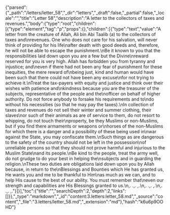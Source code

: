 {"parsed":{"_path":"/letters/letter_58","_dir":"letters","_draft":false,"_partial":false,"_locale":"","title":"Letter 58","description":"A letter to the collectors of taxes and revenues.","body":{"type":"root","children":[{"type":"element","tag":"p","props":{},"children":[{"type":"text","value":"A letter from the creature of Allah, Ali bin Abi Taalib (a) to the collectors of taxes and\nrevenues. One who does not care for his salvation, will never think of providing for his life\nafter death with good deeds and, therefore, he will not be able to escape the punishment.\nBe it known to you that the responsibilities laid down upon you are a few but the Divine\nreward reserved for you is very high. Allah has forbidden you from tyranny and injustice; and\neven if there had not been any fear of punishment for these inequities, the mere reward of\nbeing just, kind and human would have been such that there could not have been any excuse\nfor not trying to achieve it.\nTreat the tax-payers with equity and justice and think over their wishes with patience and\nkindness because you are the treasurer of the subjects, representative of the people and the\nofficer on behalf of higher authority. Do not force anybody to forsake his requirements and to\ndo without his necessities (so that he may pay the taxes).\nIn collection of taxes and revenues do not sell their winter and summer clothing, their slaves\nor such of their animals as are of service to them, do not resort to whipping, do not touch their\nproperty, be they Muslims or non-Muslims, but if you find there armaments or weapons or\nhorses of the non-Muslims for which there is a danger and a possibility of these being used in\nwar against the State, you may confiscate them.\nSuch things as are dangerous to the safety of the country should not be left in the possession\nof unreliable persons so that they should not prove harmful and injurious to the Muslim State\nand its people.\nBe kind to the people, treat the army well, do not grudge to do your best in helping the\nsubjects and in guarding the religion.\nThese two duties are obligations laid down upon you by Allah because, in return to the\nBlessings and Bounties which He has granted us, He wants you and me to be thankful to Him\nas much as we can, and to help His cause to the best of our ability. You must remember that\neven our strength and capabilities are His Blessings granted to us.\n,. .,. ,.\n,. .,. ,.\n,. .,. ,."}]}],"toc":{"title":"","searchDepth":2,"depth":2,"links":[]}},"_type":"markdown","_id":"content:3.letters:letter_58.md","_source":"content","_file":"3.letters/letter_58.md","_extension":"md"},"hash":"k6u6p9OOHD"}